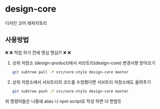 # design-core
디자인 코어 레파지토리

## 사용방법
❌ ❌ 작업 하기 전에 명심 명심!!! ❌ ❌
1. 상위 저장소 (design-product)에서 서브트리(design-core) 변경사항 받아오기
   ```bash
   git subtree pull -P src/core-style design-core master
   ```
2. 상위 저장소에서 서브트리의 코드를 수정했다면 서브트리 저장소에도 올려주기
   ```bash
   git subtree push -P src/core-style design-core master
   ```
위 명령어들은 나중에 alias 나 npm script로 작성 하면 더 편할듯